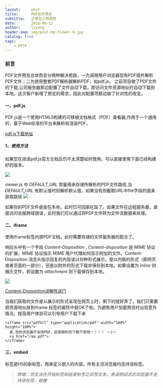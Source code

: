 ```yaml
---
layout:     post
title:      PDF文件预览
subtitle:   之常见三种姿势
date:       2018-06-12
author:     liyang
header-img: img/post-bg-flower-6.jpg
catalog: true
tags:
    - HTTP
---
```



### 前言
PDF文件预览总体而言分两种解决思路，一为调用用户浏览器现有PDF插件解析PDF文件；二为使用整套PDF解析器解析PDF，如pdf.js。
之前项目做了PDF文件的下载,公司服务器那边配置了文件自动下载，即访问文件资源地址时自动下载到本地。这次客户新增了预览的需求，因此对配置项那边做了针对性的改变。

#### 一、pdf.js
PDF.js是一个使用HTML5构建的可移植文档格式（PDF）查看器,作用于一个通用的，基于Web标准的平台来解析和渲染PDF。

[pdf.js下载地址](https://github.com/mozilla/pdf.js)

##### 1、使用方法
如果您在阅读pdf.js官方文档后仍不太清楚如何使用，可以直接使用下面已经构建好的版本。

![](http://dev.fenzhitech.com/res/1723743e852b893d670ef165a28b4e26.png)

viewer.js 中 *DEFAULT_URL* 常量用来存储所解析的PDF文件路径,当 *DEFAULT_URL* 有默认值时则解析默认值，如果没有则截取URL中file字段的值来获取路径
![](http://dev.fenzhitech.com/res/3c5c697c5e78a7feb9fce80cb22606c1.png)

如果你的PDF文件是放在本地，此时已可回家吃饭了。如果文件在远程服务器，直接访问会报跨域错误，此时我们可以通过将PDF文件转为文件流数据来处理。

#### 二、iframe

使用iframe标签内嵌PDF文档，此时需要存储的文件服务器的配合了。

响应头中有一个字段 *Content-Disposition* , *Content-disposition* 是 MIME 协议的扩展，MIME 协议指示 MIME 用户代理如何显示附加的文件。Content-Disposition 消息头指示回复的内容该以何种形式展示，是以内联的形式（即网页或者页面的一部分），还是以附件的形式下载并保存到本地。如果设置为 *inline* 则展示文件，若设置为 *attachment* 则下载保存到本地。

![](http://dev.fenzhitech.com/res/7f1b6d50c764a48430d9b234dcc7ed77.png
)

[Content-Disposition详解传送门](https://developer.mozilla.org/zh-CN/docs/Web/HTTP/Headers/Content-Disposition)

当我们获取的文件是以展示的形式呈现在网页上时，剩下的就好弄了。我们只需要把资源地址放到iframe 标签的属性中就OK了啦。为避免用户加载预览时出现意外情况，提高用户体验可以引导用户下载下来

```
<iframe src="pdfUrl" type="application/pdf" width="100%" height="100%">
  亲,您的浏览器不支持PDF，赶紧麻利的下载下来吧！！！！ ～|～  
  <a href="/aa.pdf">
</iframe>
```

#### 三、embed

<embed>标签是H5的新标签，用来定义嵌入的内容。所有主流浏览器均支持该标签。

> *弊端：您无法在开始标签和结束标签之间写文本，来说明旧式的浏览器不支持该标签，就像 <audio> 和 <video>*
